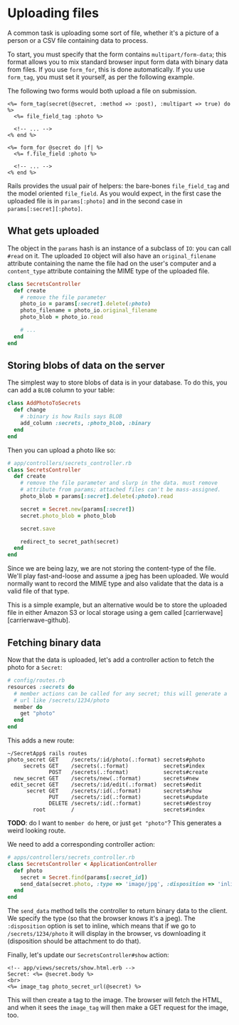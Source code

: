 # Uploading files

A common task is uploading some sort of file, whether it's a picture
of a person or a CSV file containing data to process.

To start, you must specify that the form contains
`multipart/form-data`; this format allows you to mix standard browser
input form data with binary data from files. If you use `form_for`,
this is done automatically. If you use `form_tag`, you must set it
yourself, as per the following example.

The following two forms would both upload a file on submission.

```erb
<%= form_tag(secret(@secret, :method => :post), :multipart => true) do %>
  <%= file_field_tag :photo %>

  <!-- ... -->
<% end %>

<%= form_for @secret do |f| %>
  <%= f.file_field :photo %>

  <!-- ... -->
<% end %>
```

Rails provides the usual pair of helpers: the bare-bones
`file_field_tag` and the model oriented `file_field`. As you would
expect, in the first case the uploaded file is in `params[:photo]` and
in the second case in `params[:secret][:photo]`.

## What gets uploaded

The object in the `params` hash is an instance of a subclass of `IO`:
you can call `#read` on it. The uploaded `IO` object will also have an
`original_filename` attribute containing the name the file had on the
user's computer and a `content_type` attribute containing the MIME
type of the uploaded file.

```ruby
class SecretsController
  def create
    # remove the file parameter
    photo_io = params[:secret].delete(:photo)
    photo_filename = photo_io.original_filename
    photo_blob = photo_io.read

    # ...
  end
end
```

## Storing blobs of data on the server

The simplest way to store blobs of data is in your database. To do
this, you can add a `BLOB` column to your table:

```ruby
class AddPhotoToSecrets
  def change
    # :binary is how Rails says BLOB
    add_column :secrets, :photo_blob, :binary
  end
end
```

Then you can upload a photo like so:

```ruby
# app/controllers/secrets_controller.rb
class SecretsController
  def create
    # remove the file parameter and slurp in the data. must remove
    # attribute from params; attached files can't be mass-assigned.
    photo_blob = params[:secret].delete(:photo).read

    secret = Secret.new(params[:secret])
    secret.photo_blob = photo_blob

    secret.save

    redirect_to secret_path(secret)
  end
end
```

Since we are being lazy, we are not storing the content-type of the
file. We'll play fast-and-loose and assume a jpeg has been
uploaded. We would normally want to record the MIME type and also
validate that the data is a valid file of that type.

This is a simple example, but an alternative would be to store the
uploaded file in either Amazon S3 or local storage using a gem called
[carrierwave][carrierwave-github].

[carrierwave]: https://github.com/jnicklas/carrierwave

## Fetching binary data

Now that the data is uploaded, let's add a controller action to fetch
the photo for a `Secret`:

```ruby
# config/routes.rb
resources :secrets do
  # member actions can be called for any secret; this will generate a
  # url like /secrets/1234/photo
  member do
    get "photo"
  end
end
```

This adds a new route:

```
~/SecretApp$ rails routes
photo_secret GET    /secrets/:id/photo(.:format) secrets#photo
     secrets GET    /secrets(.:format)           secrets#index
             POST   /secrets(.:format)           secrets#create
  new_secret GET    /secrets/new(.:format)       secrets#new
 edit_secret GET    /secrets/:id/edit(.:format)  secrets#edit
      secret GET    /secrets/:id(.:format)       secrets#show
             PUT    /secrets/:id(.:format)       secrets#update
             DELETE /secrets/:id(.:format)       secrets#destroy
        root        /                            secrets#index
```

**TODO**: do I want to `member do` here, or just `get "photo"`? This
generates a weird looking route.

We need to add a corresponding controller action:

```ruby
# apps/controllers/secrets_controller.rb
class SecretsController < ApplicationController
  def photo
    secret = Secret.find(params[:secret_id])
    send_data(secret.photo, :type => 'image/jpg', :disposition => 'inline')
  end
end
```

The `send_data` method tells the controller to return binary data to
the client. We specify the type (so that the browser knows it's a
jpeg). The `:disposition` option is set to inline, which means that if
we go to `/secrets/1234/photo` it will display in the browser, vs
downloading it (disposition should be attachment to do that).

Finally, let's update our `SecretsController#show` action:

```erb
<!-- app/views/secrets/show.html.erb -->
Secret: <%= @secret.body %>
<br>
<%= image_tag photo_secret_url(@secret) %>
```

This will then create a tag to the image. The browser will fetch the
HTML, and when it sees the `image_tag` will then make a GET request
for the image, too.

